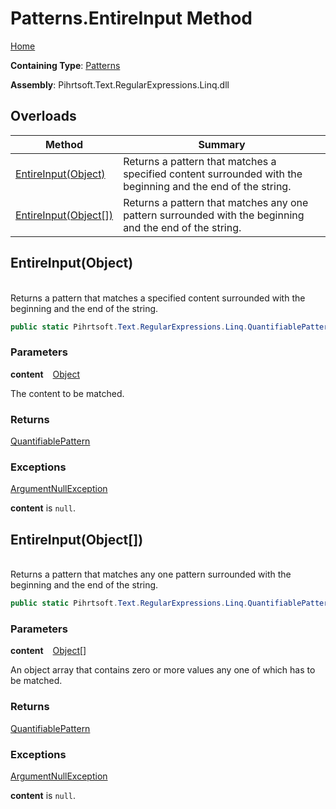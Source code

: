 # Patterns\.EntireInput Method

[Home](../../../../../../README.md)

**Containing Type**: [Patterns](../README.md)

**Assembly**: Pihrtsoft\.Text\.RegularExpressions\.Linq\.dll

## Overloads

| Method | Summary |
| ------ | ------- |
| [EntireInput(Object)](#Pihrtsoft_Text_RegularExpressions_Linq_Patterns_EntireInput_System_Object_) | Returns a pattern that matches a specified content surrounded with the beginning and the end of the string\. |
| [EntireInput(Object\[\])](#Pihrtsoft_Text_RegularExpressions_Linq_Patterns_EntireInput_System_Object___) | Returns a pattern that matches any one pattern surrounded with the beginning and the end of the string\. |

## EntireInput\(Object\) <a name="Pihrtsoft_Text_RegularExpressions_Linq_Patterns_EntireInput_System_Object_"></a>

\
Returns a pattern that matches a specified content surrounded with the beginning and the end of the string\.

```csharp
public static Pihrtsoft.Text.RegularExpressions.Linq.QuantifiablePattern EntireInput(object content)
```

### Parameters

**content** &ensp; [Object](https://docs.microsoft.com/en-us/dotnet/api/system.object)

The content to be matched\.

### Returns

[QuantifiablePattern](../../QuantifiablePattern/README.md)

### Exceptions

[ArgumentNullException](https://docs.microsoft.com/en-us/dotnet/api/system.argumentnullexception)

**content** is `null`\.

## EntireInput\(Object\[\]\) <a name="Pihrtsoft_Text_RegularExpressions_Linq_Patterns_EntireInput_System_Object___"></a>

\
Returns a pattern that matches any one pattern surrounded with the beginning and the end of the string\.

```csharp
public static Pihrtsoft.Text.RegularExpressions.Linq.QuantifiablePattern EntireInput(params object[] content)
```

### Parameters

**content** &ensp; [Object](https://docs.microsoft.com/en-us/dotnet/api/system.object)\[\]

An object array that contains zero or more values any one of which has to be matched\.

### Returns

[QuantifiablePattern](../../QuantifiablePattern/README.md)

### Exceptions

[ArgumentNullException](https://docs.microsoft.com/en-us/dotnet/api/system.argumentnullexception)

**content** is `null`\.

